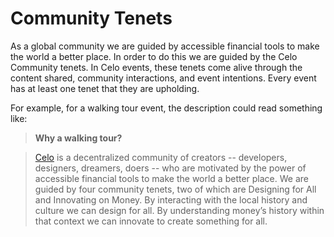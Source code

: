 # Community Tenets
As a global community we are guided by accessible financial tools to make the world a better place. In order to do this we are guided by the Celo Community tenets. In Celo events, these tenets come alive through the content shared, community interactions, and event intentions. Every event has at least one tenet that they are upholding.

<DesignForAll/>

<InnovatingOnMoney />

<StrivingForBeauty/>

<EmbodyHumility />

For example, for a walking tour event, the description could read something like:

> **Why a walking tour?**

> [Celo](/) is a decentralized community of creators -- developers, designers, dreamers, doers -- who are motivated by the power of accessible financial tools to make the world a better place. We are guided by four community tenets, two of which are Designing for All and Innovating on Money. By interacting with the local history and culture we can design for all. By understanding money’s history within that context we can innovate to create something for all.


